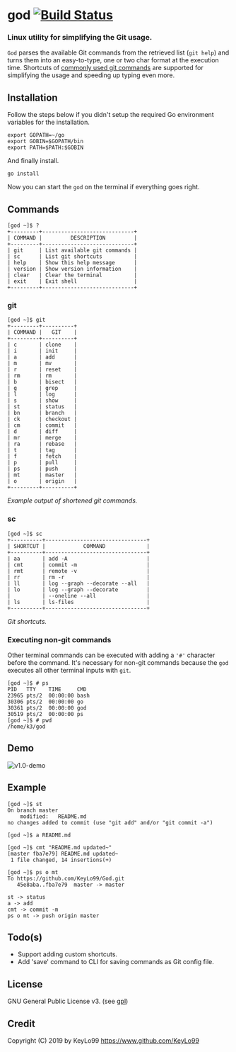 # god [![Build Status](https://img.shields.io/travis/KeyLo99/God.svg?style=flat-square)](https://travis-ci.org/KeyLo99/God)

### Linux utility for simplifying the Git usage.

`God` parses the available Git commands from the retrieved list (`git help`) and turns them into an easy-to-type, one or two char format at the execution time.
Shortcuts of [commonly used git commands](https://github.com/joshnh/Git-Commands) are supported for simplifying the usage and speeding up typing even more.

## Installation


Follow the steps below if you didn't setup the required Go environment variables for the installation.

```
export GOPATH=~/go
export GOBIN=$GOPATH/bin
export PATH=$PATH:$GOBIN
```

And finally install.

```
go install
```

Now you can start the `god` on the terminal if everything goes right.

## Commands

```
[god ~]$ ?
+---------+-----------------------------+
| COMMAND |         DESCRIPTION         |
+---------+-----------------------------+
| git     | List available git commands |
| sc      | List git shortcuts          |
| help    | Show this help message      |
| version | Show version information    |
| clear   | Clear the terminal          |
| exit    | Exit shell                  |
+---------+-----------------------------+
```

### **git**

```
[god ~]$ git
+---------+----------+
| COMMAND |   GIT    |
+---------+----------+
| c       | clone    |
| i       | init     |
| a       | add      |
| m       | mv       |
| r       | reset    |
| rm      | rm       |
| b       | bisect   |
| g       | grep     |
| l       | log      |
| s       | show     |
| st      | status   |
| bn      | branch   |
| ck      | checkout |
| cm      | commit   |
| d       | diff     |
| mr      | merge    |
| ra      | rebase   |
| t       | tag      |
| f       | fetch    |
| p       | pull     |
| ps      | push     |
| mt      | master   |
| o       | origin   |
+---------+----------+
```

_Example output of shortened git commands._

### **sc**

```
[god ~]$ sc   
+----------+--------------------------------+
| SHORTCUT |            COMMAND             |
+----------+--------------------------------+
| aa       | add -A                         |
| cmt      | commit -m                      |
| rmt      | remote -v                      |
| rr       | rm -r                          |
| ll       | log --graph --decorate --all   |
| lo       | log --graph --decorate         |
|          | --oneline --all                |
| ls       | ls-files                       |
+----------+--------------------------------+
```

_Git shortcuts._

### Executing non-git commands

Other terminal commands can be executed with adding a `'#'` character before the command. It's necessary for non-git commands because the `god` executes all other terminal inputs with `git`.

```
[god ~]$ # ps
PID   TTY    TIME     CMD
23965 pts/2  00:00:00 bash
30306 pts/2  00:00:00 go
30361 pts/2  00:00:00 god
30519 pts/2  00:00:00 ps
[god ~]$ # pwd
/home/k3/god
```

## Demo

![v1.0-demo](https://user-images.githubusercontent.com/24392180/58592279-c97ef700-8270-11e9-8290-862ab278ca4b.gif)

## Example

```
[god ~]$ st
On branch master
	modified:   README.md
no changes added to commit (use "git add" and/or "git commit -a")

[god ~]$ a README.md

[god ~]$ cmt "README.md updated~"
[master fba7e79] README.md updated~
 1 file changed, 14 insertions(+)

[god ~]$ ps o mt
To https://github.com/KeyLo99/God.git
   45e8aba..fba7e79  master -> master
```
```
st -> status
a -> add
cmt -> commit -m
ps o mt -> push origin master
```

## Todo(s)

* Support adding custom shortcuts.
* Add 'save' command to CLI for saving commands as Git config file.

## License

GNU General Public License v3. (see [gpl](https://www.gnu.org/licenses/gpl.txt))

## Credit

Copyright (C) 2019 by KeyLo99 https://www.github.com/KeyLo99